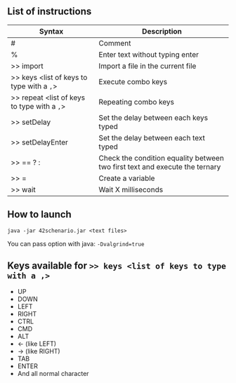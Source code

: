 ## List of instructions

| Syntax        | Description  |        
| ------------- |-------------|
| #<text>| Comment |
| <text>%| Enter text without typing enter |
| >> import <file path> | Import a file in the current file|
| >> keys <list of keys to type with a `,`> | Execute combo keys |
| >> repeat <number> <list of keys to type with a `,`> | Repeating combo keys |
| >> setDelay <number> | Set the delay between each keys typed |
| >> setDelayEnter <number> | Set the delay between each text typed |
| >> <text> == <text> ? <text> : <text> | Check the condition equality between two first text and execute the ternary |
| >> <text> = <text>| Create a variable |
| >> wait <number> | Wait X milliseconds |

## How to launch

`java -jar 42schenario.jar <text files>`

You can pass option with java: `-Dvalgrind=true`

## Keys available for `>> keys <list of keys to type with a ,>`

 * UP
 * DOWN
 * LEFT
 * RIGHT
 * CTRL
 * CMD
 * ALT
 * <- (like LEFT)
 * -> (like RIGHT)
 * TAB
 * ENTER
 * And all normal character